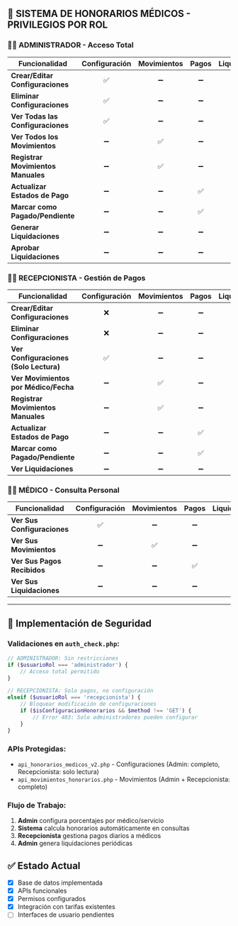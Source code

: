 ## 🏥 SISTEMA DE HONORARIOS MÉDICOS - PRIVILEGIOS POR ROL

### 👨‍💼 **ADMINISTRADOR** - Acceso Total
| Funcionalidad | Configuración | Movimientos | Pagos | Liquidaciones |
|---------------|:-------------:|:-----------:|:-----:|:-------------:|
| **Crear/Editar Configuraciones** | ✅ | ➖ | ➖ | ➖ |
| **Eliminar Configuraciones** | ✅ | ➖ | ➖ | ➖ |
| **Ver Todas las Configuraciones** | ✅ | ➖ | ➖ | ➖ |
| **Ver Todos los Movimientos** | ➖ | ✅ | ➖ | ➖ |
| **Registrar Movimientos Manuales** | ➖ | ✅ | ➖ | ➖ |
| **Actualizar Estados de Pago** | ➖ | ➖ | ✅ | ➖ |
| **Marcar como Pagado/Pendiente** | ➖ | ➖ | ✅ | ➖ |
| **Generar Liquidaciones** | ➖ | ➖ | ➖ | ✅ |
| **Aprobar Liquidaciones** | ➖ | ➖ | ➖ | ✅ |

### 👩‍💼 **RECEPCIONISTA** - Gestión de Pagos
| Funcionalidad | Configuración | Movimientos | Pagos | Liquidaciones |
|---------------|:-------------:|:-----------:|:-----:|:-------------:|
| **Crear/Editar Configuraciones** | ❌ | ➖ | ➖ | ➖ |
| **Eliminar Configuraciones** | ❌ | ➖ | ➖ | ➖ |
| **Ver Configuraciones (Solo Lectura)** | ✅ | ➖ | ➖ | ➖ |
| **Ver Movimientos por Médico/Fecha** | ➖ | ✅ | ➖ | ➖ |
| **Registrar Movimientos Manuales** | ➖ | ✅ | ➖ | ➖ |
| **Actualizar Estados de Pago** | ➖ | ➖ | ✅ | ➖ |
| **Marcar como Pagado/Pendiente** | ➖ | ➖ | ✅ | ➖ |
| **Ver Liquidaciones** | ➖ | ➖ | ➖ | ✅ |

### 👨‍⚕️ **MÉDICO** - Consulta Personal
| Funcionalidad | Configuración | Movimientos | Pagos | Liquidaciones |
|---------------|:-------------:|:-----------:|:-----:|:-------------:|
| **Ver Sus Configuraciones** | ✅ | ➖ | ➖ | ➖ |
| **Ver Sus Movimientos** | ➖ | ✅ | ➖ | ➖ |
| **Ver Sus Pagos Recibidos** | ➖ | ➖ | ✅ | ➖ |
| **Ver Sus Liquidaciones** | ➖ | ➖ | ➖ | ✅ |

---

## 🔐 **Implementación de Seguridad**

### Validaciones en `auth_check.php`:
```php
// ADMINISTRADOR: Sin restricciones
if ($usuarioRol === 'administrador') {
    // Acceso total permitido
}

// RECEPCIONISTA: Solo pagos, no configuración
elseif ($usuarioRol === 'recepcionista') {
    // Bloquear modificación de configuraciones
    if ($isConfiguracionHonorarios && $method !== 'GET') {
        // Error 403: Solo administradores pueden configurar
    }
}
```

### APIs Protegidas:
- `api_honorarios_medicos_v2.php` - Configuraciones (Admin: completo, Recepcionista: solo lectura)
- `api_movimientos_honorarios.php` - Movimientos (Admin + Recepcionista: completo)

### Flujo de Trabajo:
1. **Admin** configura porcentajes por médico/servicio
2. **Sistema** calcula honorarios automáticamente en consultas
3. **Recepcionista** gestiona pagos diarios a médicos
4. **Admin** genera liquidaciones periódicas

## ✅ **Estado Actual**
- [x] Base de datos implementada
- [x] APIs funcionales
- [x] Permisos configurados
- [x] Integración con tarifas existentes
- [ ] Interfaces de usuario pendientes